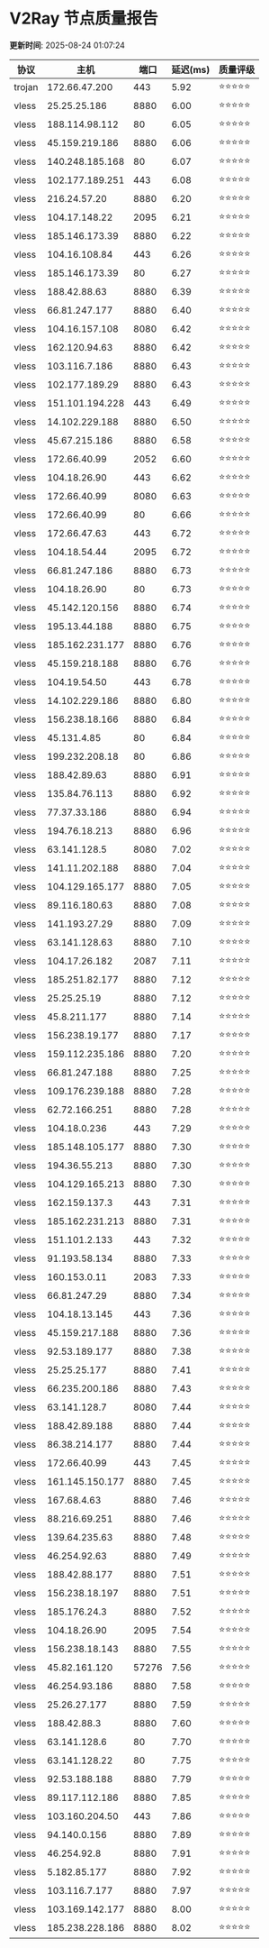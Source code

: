 # V2Ray 节点质量报告

**更新时间**: 2025-08-24 01:07:24

| 协议 | 主机 | 端口 | 延迟(ms) | 质量评级 |
|------|------|------|----------|----------|
| trojan | 172.66.47.200 | 443 | 5.92 | ⭐️⭐️⭐️⭐️⭐️ |
| vless | 25.25.25.186 | 8880 | 6.00 | ⭐️⭐️⭐️⭐️⭐️ |
| vless | 188.114.98.112 | 80 | 6.05 | ⭐️⭐️⭐️⭐️⭐️ |
| vless | 45.159.219.186 | 8880 | 6.06 | ⭐️⭐️⭐️⭐️⭐️ |
| vless | 140.248.185.168 | 80 | 6.07 | ⭐️⭐️⭐️⭐️⭐️ |
| vless | 102.177.189.251 | 443 | 6.08 | ⭐️⭐️⭐️⭐️⭐️ |
| vless | 216.24.57.20 | 8880 | 6.20 | ⭐️⭐️⭐️⭐️⭐️ |
| vless | 104.17.148.22 | 2095 | 6.21 | ⭐️⭐️⭐️⭐️⭐️ |
| vless | 185.146.173.39 | 8880 | 6.22 | ⭐️⭐️⭐️⭐️⭐️ |
| vless | 104.16.108.84 | 443 | 6.26 | ⭐️⭐️⭐️⭐️⭐️ |
| vless | 185.146.173.39 | 80 | 6.27 | ⭐️⭐️⭐️⭐️⭐️ |
| vless | 188.42.88.63 | 8880 | 6.39 | ⭐️⭐️⭐️⭐️⭐️ |
| vless | 66.81.247.177 | 8880 | 6.40 | ⭐️⭐️⭐️⭐️⭐️ |
| vless | 104.16.157.108 | 8080 | 6.42 | ⭐️⭐️⭐️⭐️⭐️ |
| vless | 162.120.94.63 | 8880 | 6.42 | ⭐️⭐️⭐️⭐️⭐️ |
| vless | 103.116.7.186 | 8880 | 6.43 | ⭐️⭐️⭐️⭐️⭐️ |
| vless | 102.177.189.29 | 8880 | 6.43 | ⭐️⭐️⭐️⭐️⭐️ |
| vless | 151.101.194.228 | 443 | 6.49 | ⭐️⭐️⭐️⭐️⭐️ |
| vless | 14.102.229.188 | 8880 | 6.50 | ⭐️⭐️⭐️⭐️⭐️ |
| vless | 45.67.215.186 | 8880 | 6.58 | ⭐️⭐️⭐️⭐️⭐️ |
| vless | 172.66.40.99 | 2052 | 6.60 | ⭐️⭐️⭐️⭐️⭐️ |
| vless | 104.18.26.90 | 443 | 6.62 | ⭐️⭐️⭐️⭐️⭐️ |
| vless | 172.66.40.99 | 8080 | 6.63 | ⭐️⭐️⭐️⭐️⭐️ |
| vless | 172.66.40.99 | 80 | 6.66 | ⭐️⭐️⭐️⭐️⭐️ |
| vless | 172.66.47.63 | 443 | 6.72 | ⭐️⭐️⭐️⭐️⭐️ |
| vless | 104.18.54.44 | 2095 | 6.72 | ⭐️⭐️⭐️⭐️⭐️ |
| vless | 66.81.247.186 | 8880 | 6.73 | ⭐️⭐️⭐️⭐️⭐️ |
| vless | 104.18.26.90 | 80 | 6.73 | ⭐️⭐️⭐️⭐️⭐️ |
| vless | 45.142.120.156 | 8880 | 6.74 | ⭐️⭐️⭐️⭐️⭐️ |
| vless | 195.13.44.188 | 8880 | 6.75 | ⭐️⭐️⭐️⭐️⭐️ |
| vless | 185.162.231.177 | 8880 | 6.76 | ⭐️⭐️⭐️⭐️⭐️ |
| vless | 45.159.218.188 | 8880 | 6.76 | ⭐️⭐️⭐️⭐️⭐️ |
| vless | 104.19.54.50 | 443 | 6.78 | ⭐️⭐️⭐️⭐️⭐️ |
| vless | 14.102.229.186 | 8880 | 6.80 | ⭐️⭐️⭐️⭐️⭐️ |
| vless | 156.238.18.166 | 8880 | 6.84 | ⭐️⭐️⭐️⭐️⭐️ |
| vless | 45.131.4.85 | 80 | 6.84 | ⭐️⭐️⭐️⭐️⭐️ |
| vless | 199.232.208.18 | 80 | 6.86 | ⭐️⭐️⭐️⭐️⭐️ |
| vless | 188.42.89.63 | 8880 | 6.91 | ⭐️⭐️⭐️⭐️⭐️ |
| vless | 135.84.76.113 | 8880 | 6.92 | ⭐️⭐️⭐️⭐️⭐️ |
| vless | 77.37.33.186 | 8880 | 6.94 | ⭐️⭐️⭐️⭐️⭐️ |
| vless | 194.76.18.213 | 8880 | 6.96 | ⭐️⭐️⭐️⭐️⭐️ |
| vless | 63.141.128.5 | 8080 | 7.02 | ⭐️⭐️⭐️⭐️⭐️ |
| vless | 141.11.202.188 | 8880 | 7.04 | ⭐️⭐️⭐️⭐️⭐️ |
| vless | 104.129.165.177 | 8880 | 7.05 | ⭐️⭐️⭐️⭐️⭐️ |
| vless | 89.116.180.63 | 8880 | 7.08 | ⭐️⭐️⭐️⭐️⭐️ |
| vless | 141.193.27.29 | 8880 | 7.09 | ⭐️⭐️⭐️⭐️⭐️ |
| vless | 63.141.128.63 | 8880 | 7.10 | ⭐️⭐️⭐️⭐️⭐️ |
| vless | 104.17.26.182 | 2087 | 7.11 | ⭐️⭐️⭐️⭐️⭐️ |
| vless | 185.251.82.177 | 8880 | 7.12 | ⭐️⭐️⭐️⭐️⭐️ |
| vless | 25.25.25.19 | 8880 | 7.12 | ⭐️⭐️⭐️⭐️⭐️ |
| vless | 45.8.211.177 | 8880 | 7.14 | ⭐️⭐️⭐️⭐️⭐️ |
| vless | 156.238.19.177 | 8880 | 7.17 | ⭐️⭐️⭐️⭐️⭐️ |
| vless | 159.112.235.186 | 8880 | 7.20 | ⭐️⭐️⭐️⭐️⭐️ |
| vless | 66.81.247.188 | 8880 | 7.25 | ⭐️⭐️⭐️⭐️⭐️ |
| vless | 109.176.239.188 | 8880 | 7.28 | ⭐️⭐️⭐️⭐️⭐️ |
| vless | 62.72.166.251 | 8880 | 7.28 | ⭐️⭐️⭐️⭐️⭐️ |
| vless | 104.18.0.236 | 443 | 7.29 | ⭐️⭐️⭐️⭐️⭐️ |
| vless | 185.148.105.177 | 8880 | 7.30 | ⭐️⭐️⭐️⭐️⭐️ |
| vless | 194.36.55.213 | 8880 | 7.30 | ⭐️⭐️⭐️⭐️⭐️ |
| vless | 104.129.165.213 | 8880 | 7.30 | ⭐️⭐️⭐️⭐️⭐️ |
| vless | 162.159.137.3 | 443 | 7.31 | ⭐️⭐️⭐️⭐️⭐️ |
| vless | 185.162.231.213 | 8880 | 7.31 | ⭐️⭐️⭐️⭐️⭐️ |
| vless | 151.101.2.133 | 443 | 7.32 | ⭐️⭐️⭐️⭐️⭐️ |
| vless | 91.193.58.134 | 8880 | 7.33 | ⭐️⭐️⭐️⭐️⭐️ |
| vless | 160.153.0.11 | 2083 | 7.33 | ⭐️⭐️⭐️⭐️⭐️ |
| vless | 66.81.247.29 | 8880 | 7.34 | ⭐️⭐️⭐️⭐️⭐️ |
| vless | 104.18.13.145 | 443 | 7.36 | ⭐️⭐️⭐️⭐️⭐️ |
| vless | 45.159.217.188 | 8880 | 7.36 | ⭐️⭐️⭐️⭐️⭐️ |
| vless | 92.53.189.177 | 8880 | 7.38 | ⭐️⭐️⭐️⭐️⭐️ |
| vless | 25.25.25.177 | 8880 | 7.41 | ⭐️⭐️⭐️⭐️⭐️ |
| vless | 66.235.200.186 | 8880 | 7.43 | ⭐️⭐️⭐️⭐️⭐️ |
| vless | 63.141.128.7 | 8080 | 7.44 | ⭐️⭐️⭐️⭐️⭐️ |
| vless | 188.42.89.188 | 8880 | 7.44 | ⭐️⭐️⭐️⭐️⭐️ |
| vless | 86.38.214.177 | 8880 | 7.44 | ⭐️⭐️⭐️⭐️⭐️ |
| vless | 172.66.40.99 | 443 | 7.45 | ⭐️⭐️⭐️⭐️⭐️ |
| vless | 161.145.150.177 | 8880 | 7.45 | ⭐️⭐️⭐️⭐️⭐️ |
| vless | 167.68.4.63 | 8880 | 7.46 | ⭐️⭐️⭐️⭐️⭐️ |
| vless | 88.216.69.251 | 8880 | 7.46 | ⭐️⭐️⭐️⭐️⭐️ |
| vless | 139.64.235.63 | 8880 | 7.48 | ⭐️⭐️⭐️⭐️⭐️ |
| vless | 46.254.92.63 | 8880 | 7.49 | ⭐️⭐️⭐️⭐️⭐️ |
| vless | 188.42.88.177 | 8880 | 7.51 | ⭐️⭐️⭐️⭐️⭐️ |
| vless | 156.238.18.197 | 8880 | 7.51 | ⭐️⭐️⭐️⭐️⭐️ |
| vless | 185.176.24.3 | 8880 | 7.52 | ⭐️⭐️⭐️⭐️⭐️ |
| vless | 104.18.26.90 | 2095 | 7.54 | ⭐️⭐️⭐️⭐️⭐️ |
| vless | 156.238.18.143 | 8880 | 7.55 | ⭐️⭐️⭐️⭐️⭐️ |
| vless | 45.82.161.120 | 57276 | 7.56 | ⭐️⭐️⭐️⭐️⭐️ |
| vless | 46.254.93.186 | 8880 | 7.58 | ⭐️⭐️⭐️⭐️⭐️ |
| vless | 25.26.27.177 | 8880 | 7.59 | ⭐️⭐️⭐️⭐️⭐️ |
| vless | 188.42.88.3 | 8880 | 7.60 | ⭐️⭐️⭐️⭐️⭐️ |
| vless | 63.141.128.6 | 80 | 7.70 | ⭐️⭐️⭐️⭐️⭐️ |
| vless | 63.141.128.22 | 80 | 7.75 | ⭐️⭐️⭐️⭐️⭐️ |
| vless | 92.53.188.188 | 8880 | 7.79 | ⭐️⭐️⭐️⭐️⭐️ |
| vless | 89.117.112.186 | 8880 | 7.85 | ⭐️⭐️⭐️⭐️⭐️ |
| vless | 103.160.204.50 | 443 | 7.86 | ⭐️⭐️⭐️⭐️⭐️ |
| vless | 94.140.0.156 | 8880 | 7.89 | ⭐️⭐️⭐️⭐️⭐️ |
| vless | 46.254.92.8 | 8880 | 7.91 | ⭐️⭐️⭐️⭐️⭐️ |
| vless | 5.182.85.177 | 8880 | 7.92 | ⭐️⭐️⭐️⭐️⭐️ |
| vless | 103.116.7.177 | 8880 | 7.97 | ⭐️⭐️⭐️⭐️⭐️ |
| vless | 103.169.142.177 | 8880 | 8.00 | ⭐️⭐️⭐️⭐️⭐️ |
| vless | 185.238.228.186 | 8880 | 8.02 | ⭐️⭐️⭐️⭐️⭐️ |
